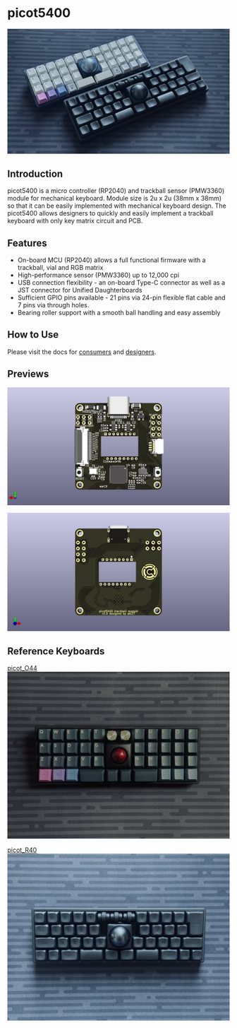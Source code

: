 # picot5400

![picot5400_readme_00](/images/gallery_00.jpg)

## Introduction
picot5400 is a micro controller (RP2040) and trackball sensor (PMW3360) module for mechanical keyboard. Module size is 2u x 2u (38mm x 38mm) so that it can be easily implemented with mechanical keyboard design. The picot5400 allows designers to quickly and easily implement a trackball keyboard with only key matrix circuit and PCB.

## Features
- On-board MCU (RP2040) allows a full functional firmware with a trackball, vial and RGB matrix
- High-performance sensor (PMW3360) up to 12,000 cpi
- USB connection flexibility - an on-board Type-C connector as well as a JST connector for Unified Daughterboards
- Sufficient GPIO pins available - 21 pins via 24-pin flexible flat cable and 7 pins via through holes.
- Bearing roller support with a smooth ball handling and easy assembly

## How to Use
Please visit the docs for [consumers](doc/buildguid.md) and [designers](doc/designguide.md).

## Previews

![picot5400_preview_top](/images/preview_top.jpg)

![picot5400_preview_bottom](/images/preview_bottom.jpg)

## Reference Keyboards

[picot_O44](https://github.com/aki27kbd/picot_o44)  
![picot_O44](/images/gallery_02.jpg)

[picot_R40](https://github.com/aki27kbd/picot_r40)
![picot_R40](/images/gallery_03.jpg)
